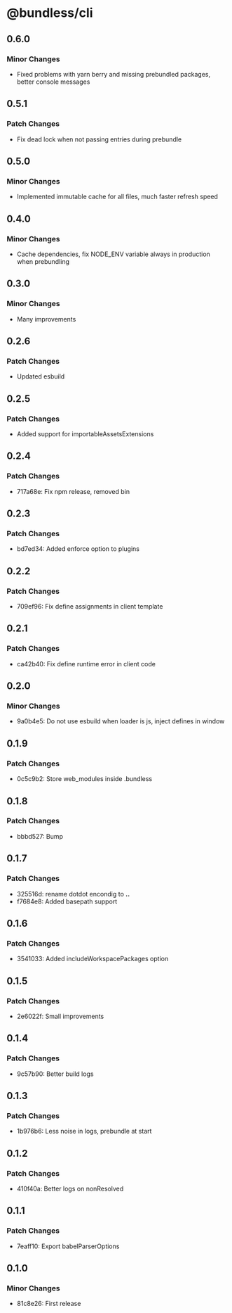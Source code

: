 # @bundless/cli

## 0.6.0

### Minor Changes

-   Fixed problems with yarn berry and missing prebundled packages, better console messages

## 0.5.1

### Patch Changes

-   Fix dead lock when not passing entries during prebundle

## 0.5.0

### Minor Changes

-   Implemented immutable cache for all files, much faster refresh speed

## 0.4.0

### Minor Changes

-   Cache dependencies, fix NODE_ENV variable always in production when prebundling

## 0.3.0

### Minor Changes

-   Many improvements

## 0.2.6

### Patch Changes

-   Updated esbuild

## 0.2.5

### Patch Changes

-   Added support for importableAssetsExtensions

## 0.2.4

### Patch Changes

-   717a68e: Fix npm release, removed bin

## 0.2.3

### Patch Changes

-   bd7ed34: Added enforce option to plugins

## 0.2.2

### Patch Changes

-   709ef96: Fix define assignments in client template

## 0.2.1

### Patch Changes

-   ca42b40: Fix define runtime error in client code

## 0.2.0

### Minor Changes

-   9a0b4e5: Do not use esbuild when loader is js, inject defines in window

## 0.1.9

### Patch Changes

-   0c5c9b2: Store web_modules inside .bundless

## 0.1.8

### Patch Changes

-   bbbd527: Bump

## 0.1.7

### Patch Changes

-   325516d: rename dotdot encondig to **..**
-   f7684e8: Added basepath support

## 0.1.6

### Patch Changes

-   3541033: Added includeWorkspacePackages option

## 0.1.5

### Patch Changes

-   2e6022f: Small improvements

## 0.1.4

### Patch Changes

-   9c57b90: Better build logs

## 0.1.3

### Patch Changes

-   1b976b6: Less noise in logs, prebundle at start

## 0.1.2

### Patch Changes

-   410f40a: Better logs on nonResolved

## 0.1.1

### Patch Changes

-   7eaff10: Export babelParserOptions

## 0.1.0

### Minor Changes

-   81c8e26: First release
